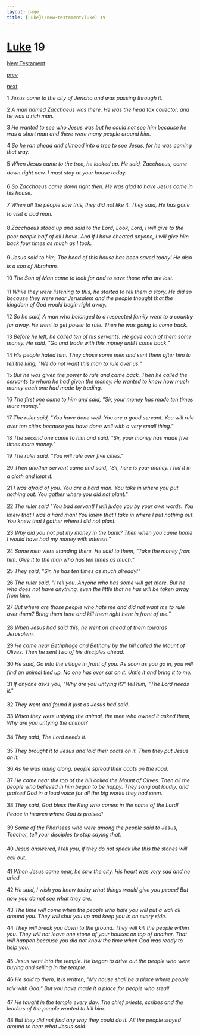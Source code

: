 ```yaml
---
layout: page
title: [Luke](/new-testament/luke) 19
---
```


# [Luke](/new-testament/luke) 19

[New Testament](/new-testament)


[prev](/new-testament/luke/luke-18.html)


[next](/new-testament/luke/luke-20.html)

1 _Jesus came to the city of Jericho and was passing through it._

2 _A man named Zacchaeus was there. He was the head tax collector, and he was a rich man._

3 _He wanted to see who Jesus was but he could not see him because he was a short man and there were many people around him._

4 _So he ran ahead and climbed into a tree to see Jesus, for he was coming that way._

5 _When Jesus came to the tree, he looked up. He said, Zacchaeus, come down right now.  I must stay at your house today._

6 _So Zacchaeus came down right then. He was glad to have Jesus come in his house._

7 _When all the people saw this, they did not like it. They said, He has gone to visit a bad man._

8 _Zacchaeus stood up and said to the Lord, Look, Lord, I will give to the poor people half of all I have. And if I have cheated anyone, I will give him back four times as much as I took._

9 _Jesus said to him, The head of this house has been saved today! He also is a son of Abraham._

10 _The Son of Man came to look for and to save those who are lost._

11 _While they were listening to this, he started to tell them a story. He did so because they were near Jerusalem and the people thought that the kingdom of God would begin right away._

12 _So he said, A man who belonged to a respected family went to a country far away. He went to get power to rule. Then he was going to come back._

13 _Before he left, he called ten of his servants. He gave each of them some money. He said,  "Go and trade with this money until I come back."_

14 _His people hated him. They chose some men and sent them after him to tell the king,  "We do not want this man to rule over us."_

15 _But he was given the power to rule and came back. Then he called the servants to whom he had given the money. He wanted to know how much money each one had made by trading._

16 _The first one came to him and said, "Sir, your money has made ten times more money."_

17 _The ruler said, "You have done well. You are a good servant. You will rule over ten cities because you have done well with a very small thing."_

18 _The second one came to him and said, "Sir, your money has made five times more money."_

19 _The ruler said, "You will rule over five cities."_

20 _Then another servant came and said, "Sir, here is your money. I hid it in a cloth and kept it._

21 _I was afraid of you. You are a hard man. You take in where you put nothing out. You gather where you did not plant."_

22 _The ruler said "You bad servant! I will judge you by your own words. You knew that I was a hard man! You knew that I take in where I put nothing out. You knew that I gather where I did not plant._

23 _Why did you not put my money in the bank? Then when you came home I would have had my money with interest."_

24 _Some men were standing there. He said to them, "Take the money from him. Give it to the man who has ten times as much."_

25 _They said, "Sir, he has ten times as much already!"_

26 _The ruler said, "I tell you. Anyone who has some will get more. But he who does not have anything, even the little that he has will be taken away from him._

27 _But where are those people who hate me and did not want me to rule over them? Bring them here and kill them right here in front of me." _

28 _When Jesus had said this, he went on ahead of them towards Jerusalem._

29 _He came near Bethphage and Bethany by the hill called the Mount of Olives. Then he sent two of his disciples ahead._

30 _He said, Go into the village in front of you. As soon as you go in, you will find an animal tied up. No one has ever sat on it. Untie it and bring it to me._

31 _If anyone asks you, "Why are you untying it?" tell him, "The Lord needs it." _

32 _They went and found it just as Jesus had said._

33 _When they were untying the animal, the men who owned it asked them, Why are you untying the animal?_

34 _They said, The Lord needs it._

35 _They brought it to Jesus and laid their coats on it. Then they put Jesus on it._

36 _As he was riding along, people spread their coats on the road._

37 _He came near the top of the hill called the Mount of Olives. Then all the people who believed in him began to be happy. They sang out loudly, and praised God in a loud voice for all the big works they had seen._

38 _They said, God bless the King who comes in the name of the Lord! Peace in heaven where God is praised!_

39 _Some of the Pharisees who were among the people said to Jesus, Teacher, tell your disciples to stop saying that._

40 _Jesus answered, I tell you, if they do not speak like this the stones will call out._

41 _When Jesus came near, he saw the city. His heart was very sad and he cried._

42 _He said, I wish you knew today what things would give you peace! But now you do not see what they are._

43 _The time will come when the people who hate you will put a wall all around you. They will shut you up and keep you in on every side._

44 _They will break you down to the ground. They will kill the people within you. They will not leave one stone of your houses on top of another. That will happen because you did not know the time when God was ready to help you._

45 _Jesus went into the temple. He began to drive out the people who were buying and selling in the temple._

46 _He said to them, It is written, "My house shall be a place where people talk with God."  But you have made it a place for people who steal!_

47 _He taught in the temple every day. The chief priests, scribes and the leaders of the people wanted to kill him._

48 _But they did not find any way they could do it. All the people stayed around to hear what Jesus said._

